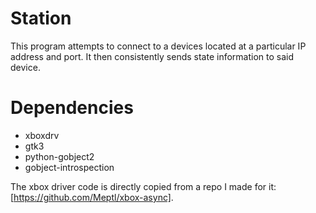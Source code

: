 # Station
This program attempts to connect to a devices located at a particular IP
address and port. It then consistently sends state information to said device.

# Dependencies
* xboxdrv
* gtk3
* python-gobject2
* gobject-introspection

The xbox driver code is directly copied from a repo I made for it: [https://github.com/Meptl/xbox-async].
